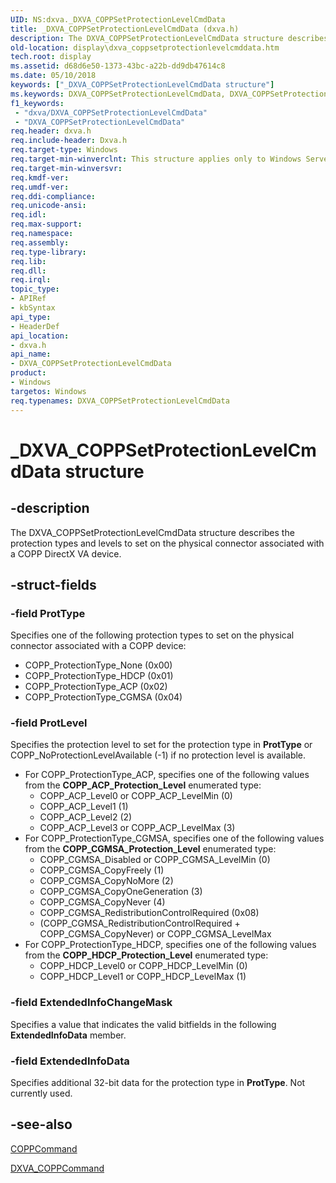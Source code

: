 ```yaml
---
UID: NS:dxva._DXVA_COPPSetProtectionLevelCmdData
title: _DXVA_COPPSetProtectionLevelCmdData (dxva.h)
description: The DXVA_COPPSetProtectionLevelCmdData structure describes the protection types and levels to set on the physical connector associated with a COPP DirectX VA device.
old-location: display\dxva_coppsetprotectionlevelcmddata.htm
tech.root: display
ms.assetid: d68d6e50-1373-43bc-a22b-dd9db47614c8
ms.date: 05/10/2018
keywords: ["_DXVA_COPPSetProtectionLevelCmdData structure"]
ms.keywords: DXVA_COPPSetProtectionLevelCmdData, DXVA_COPPSetProtectionLevelCmdData structure [Display Devices], _DXVA_COPPSetProtectionLevelCmdData, display.dxva_coppsetprotectionlevelcmddata, dxva/DXVA_COPPSetProtectionLevelCmdData, dxvaref_ac7e802b-dd23-49da-ab02-21d80eaabe86.xml
f1_keywords:
 - "dxva/DXVA_COPPSetProtectionLevelCmdData"
 - "DXVA_COPPSetProtectionLevelCmdData"
req.header: dxva.h
req.include-header: Dxva.h
req.target-type: Windows
req.target-min-winverclnt: This structure applies only to Windows Server 2003 with SP1 and later, and Windows XP with SP2 and later.
req.target-min-winversvr: 
req.kmdf-ver: 
req.umdf-ver: 
req.ddi-compliance: 
req.unicode-ansi: 
req.idl: 
req.max-support: 
req.namespace: 
req.assembly: 
req.type-library: 
req.lib: 
req.dll: 
req.irql: 
topic_type:
- APIRef
- kbSyntax
api_type:
- HeaderDef
api_location:
- dxva.h
api_name:
- DXVA_COPPSetProtectionLevelCmdData
product:
- Windows
targetos: Windows
req.typenames: DXVA_COPPSetProtectionLevelCmdData
---
```


# _DXVA_COPPSetProtectionLevelCmdData structure


## -description


The DXVA_COPPSetProtectionLevelCmdData structure describes the protection types and levels to set on the physical connector associated with a COPP DirectX VA device.


## -struct-fields




### -field ProtType

Specifies one of the following protection types to set on the physical connector associated with a COPP device:

<ul>
<li>
COPP_ProtectionType_None (0x00)

</li>
<li>
COPP_ProtectionType_HDCP (0x01)

</li>
<li>
COPP_ProtectionType_ACP (0x02)

</li>
<li>
COPP_ProtectionType_CGMSA (0x04)

</li>
</ul>

### -field ProtLevel

Specifies the protection level to set for the protection type in <b>ProtType</b> or COPP_NoProtectionLevelAvailable (-1) if no protection level is available.

<ul>
<li>For COPP_ProtectionType_ACP, specifies one of the following values from the <b>COPP_ACP_Protection_Level</b> enumerated type:<ul>
<li>COPP_ACP_Level0 or COPP_ACP_LevelMin (0)</li>
<li>COPP_ACP_Level1 (1)</li>
<li>COPP_ACP_Level2 (2)</li>
<li>COPP_ACP_Level3 or COPP_ACP_LevelMax (3)</li>
</ul>
</li>
<li>For COPP_ProtectionType_CGMSA, specifies one of the following values from the <b>COPP_CGMSA_Protection_Level</b> enumerated type:<ul>
<li>COPP_CGMSA_Disabled or COPP_CGMSA_LevelMin (0)</li>
<li>COPP_CGMSA_CopyFreely (1)</li>
<li>COPP_CGMSA_CopyNoMore (2)</li>
<li>COPP_CGMSA_CopyOneGeneration (3)</li>
<li>COPP_CGMSA_CopyNever (4)</li>
<li>COPP_CGMSA_RedistributionControlRequired (0x08)</li>
<li>(COPP_CGMSA_RedistributionControlRequired + COPP_CGMSA_CopyNever) or COPP_CGMSA_LevelMax</li>
</ul>
</li>
<li>For COPP_ProtectionType_HDCP, specifies one of the following values from the <b>COPP_HDCP_Protection_Level</b> enumerated type:<ul>
<li>COPP_HDCP_Level0 or COPP_HDCP_LevelMin (0)</li>
<li>COPP_HDCP_Level1 or COPP_HDCP_LevelMax (1)</li>
</ul>
</li>
</ul>

### -field ExtendedInfoChangeMask

Specifies a value that indicates the valid bitfields in the following <b>ExtendedInfoData</b> member.


### -field ExtendedInfoData

Specifies additional 32-bit data for the protection type in <b>ProtType</b>. Not currently used.


## -see-also




<a href="https://docs.microsoft.com/windows-hardware/drivers/display/coppcommand">COPPCommand</a>



<a href="https://docs.microsoft.com/windows-hardware/drivers/ddi/dxva/ns-dxva-_dxva_coppcommand">DXVA_COPPCommand</a>
 

 

